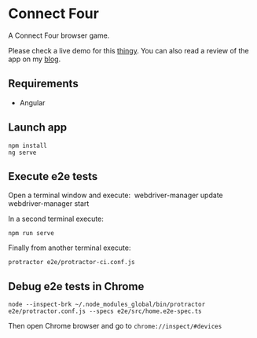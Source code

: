 # Connect Four

A Connect Four browser game. 

Please check a live demo for this [thingy](https://connectfour.codecritique.org). You can also read a review of the app on my [blog](https://blog.codecritique.org/?p=203). 

## Requirements 

* Angular

## Launch app
    npm install
    ng serve

## Execute e2e tests

Open a terminal window and execute: 
​    webdriver-manager update   
​    webdriver-manager start

In a second terminal execute: 

    npm run serve

Finally from another terminal execute:

    protractor e2e/protractor-ci.conf.js 

## Debug e2e tests in Chrome

    node --inspect-brk ~/.node_modules_global/bin/protractor e2e/protractor.conf.js --specs e2e/src/home.e2e-spec.ts 

Then open Chrome browser and go to `chrome://inspect/#devices`
